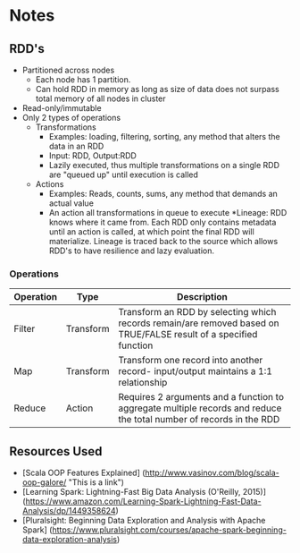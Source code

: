 # Notes

## RDD's

* Partitioned across nodes
  * Each node has 1 partition. 
  * Can hold RDD in memory as long as size of data
    does not surpass total memory of all nodes in cluster
* Read-only/immutable
* Only 2 types of operations
  * Transformations
    * Examples: loading, filtering, sorting, any method that alters the data in an RDD
    * Input: RDD, Output:RDD
    * Lazily executed, thus multiple transformations on a single RDD are "queued up" until execution is called
  * Actions 
    * Examples: Reads, counts, sums, any method that demands an actual value
    * An action all transformations in queue to execute
*Lineage: RDD knows where it came from. Each RDD only contains metadata until an action is called, at which point
    the final RDD will materialize. Lineage is traced back to the source which allows RDD's to have resilience and
    lazy evaluation.

### Operations

Operation | Type | Description
--- | --- | --- |
Filter | Transform | Transform an RDD by selecting which records remain/are removed based on TRUE/FALSE result of a specified function
Map | Transform | Transform one record into another record- input/output maintains a 1:1 relationship
Reduce | Action | Requires 2 arguments and a function to aggregate multiple records and reduce the total number of records in the RDD
  
## Resources Used
* [Scala OOP Features Explained] (http://www.vasinov.com/blog/scala-oop-galore/ "This is a link")
* [Learning Spark: Lightning-Fast Big Data Analysis (O'Reilly, 2015)] (https://www.amazon.com/Learning-Spark-Lightning-Fast-Data-Analysis/dp/1449358624)
* [Pluralsight: Beginning Data Exploration and Analysis with Apache Spark] (https://www.pluralsight.com/courses/apache-spark-beginning-data-exploration-analysis)
